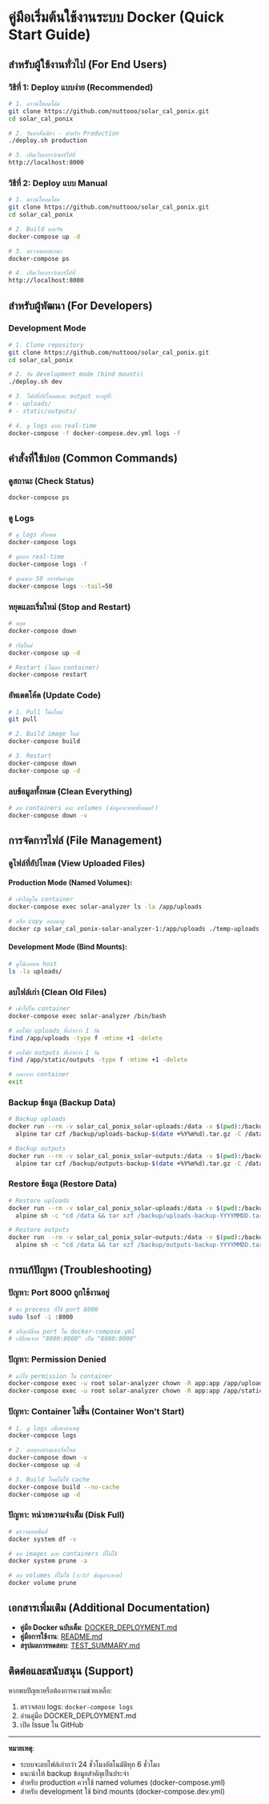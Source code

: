 # คู่มือเริ่มต้นใช้งานระบบ Docker (Quick Start Guide)

## สำหรับผู้ใช้งานทั่วไป (For End Users)

### วิธีที่ 1: Deploy แบบง่าย (Recommended)

```bash
# 1. ดาวน์โหลดโค้ด
git clone https://github.com/nuttooo/solar_cal_ponix.git
cd solar_cal_ponix

# 2. รันคำสั่งเดียว - สำหรับ Production
./deploy.sh production

# 3. เปิดเว็บเบราว์เซอร์ไปที่
http://localhost:8000
```

### วิธีที่ 2: Deploy แบบ Manual

```bash
# 1. ดาวน์โหลดโค้ด
git clone https://github.com/nuttooo/solar_cal_ponix.git
cd solar_cal_ponix

# 2. Build และรัน
docker-compose up -d

# 3. ตรวจสอบสถานะ
docker-compose ps

# 4. เปิดเว็บเบราว์เซอร์ไปที่
http://localhost:8000
```

## สำหรับผู้พัฒนา (For Developers)

### Development Mode

```bash
# 1. Clone repository
git clone https://github.com/nuttooo/solar_cal_ponix.git
cd solar_cal_ponix

# 2. รัน development mode (bind mounts)
./deploy.sh dev

# 3. ไฟล์ที่อัปโหลดและ output จะอยู่ที่:
# - uploads/
# - static/outputs/

# 4. ดู logs แบบ real-time
docker-compose -f docker-compose.dev.yml logs -f
```

## คำสั่งที่ใช้บ่อย (Common Commands)

### ดูสถานะ (Check Status)
```bash
docker-compose ps
```

### ดู Logs
```bash
# ดู logs ทั้งหมด
docker-compose logs

# ดูแบบ real-time
docker-compose logs -f

# ดูเฉพาะ 50 บรรทัดล่าสุด
docker-compose logs --tail=50
```

### หยุดและเริ่มใหม่ (Stop and Restart)
```bash
# หยุด
docker-compose down

# เริ่มใหม่
docker-compose up -d

# Restart (ไม่ลบ container)
docker-compose restart
```

### อัพเดตโค้ด (Update Code)
```bash
# 1. Pull โค้ดใหม่
git pull

# 2. Build image ใหม่
docker-compose build

# 3. Restart
docker-compose down
docker-compose up -d
```

### ลบข้อมูลทั้งหมด (Clean Everything)
```bash
# ลบ containers และ volumes (ข้อมูลจะหายทั้งหมด!)
docker-compose down -v
```

## การจัดการไฟล์ (File Management)

### ดูไฟล์ที่อัปโหลด (View Uploaded Files)

#### Production Mode (Named Volumes):
```bash
# เข้าไปดูใน container
docker-compose exec solar-analyzer ls -la /app/uploads

# หรือ copy ออกมาดู
docker cp solar_cal_ponix-solar-analyzer-1:/app/uploads ./temp-uploads
```

#### Development Mode (Bind Mounts):
```bash
# ดูได้เลยบน host
ls -la uploads/
```

### ลบไฟล์เก่า (Clean Old Files)
```bash
# เข้าไปใน container
docker-compose exec solar-analyzer /bin/bash

# ลบไฟล์ uploads ที่เก่ากว่า 1 วัน
find /app/uploads -type f -mtime +1 -delete

# ลบไฟล์ outputs ที่เก่ากว่า 1 วัน
find /app/static/outputs -type f -mtime +1 -delete

# ออกจาก container
exit
```

### Backup ข้อมูล (Backup Data)
```bash
# Backup uploads
docker run --rm -v solar_cal_ponix_solar-uploads:/data -v $(pwd):/backup \
  alpine tar czf /backup/uploads-backup-$(date +%Y%m%d).tar.gz -C /data .

# Backup outputs
docker run --rm -v solar_cal_ponix_solar-outputs:/data -v $(pwd):/backup \
  alpine tar czf /backup/outputs-backup-$(date +%Y%m%d).tar.gz -C /data .
```

### Restore ข้อมูล (Restore Data)
```bash
# Restore uploads
docker run --rm -v solar_cal_ponix_solar-uploads:/data -v $(pwd):/backup \
  alpine sh -c "cd /data && tar xzf /backup/uploads-backup-YYYYMMDD.tar.gz"

# Restore outputs
docker run --rm -v solar_cal_ponix_solar-outputs:/data -v $(pwd):/backup \
  alpine sh -c "cd /data && tar xzf /backup/outputs-backup-YYYYMMDD.tar.gz"
```

## การแก้ปัญหา (Troubleshooting)

### ปัญหา: Port 8000 ถูกใช้งานอยู่
```bash
# หา process ที่ใช้ port 8000
sudo lsof -i :8000

# หรือเปลี่ยน port ใน docker-compose.yml
# เปลี่ยนจาก "8000:8000" เป็น "8080:8000"
```

### ปัญหา: Permission Denied
```bash
# แก้ไข permission ใน container
docker-compose exec -u root solar-analyzer chown -R app:app /app/uploads
docker-compose exec -u root solar-analyzer chown -R app:app /app/static/outputs
```

### ปัญหา: Container ไม่ขึ้น (Container Won't Start)
```bash
# 1. ดู logs เพื่อหาสาเหตุ
docker-compose logs

# 2. ลบทุกอย่างและเริ่มใหม่
docker-compose down -v
docker-compose up -d

# 3. Build ใหม่ไม่ใช้ cache
docker-compose build --no-cache
docker-compose up -d
```

### ปัญหา: หน่วยความจำเต็ม (Disk Full)
```bash
# ตรวจสอบพื้นที่
docker system df -v

# ลบ images และ containers ที่ไม่ใช้
docker system prune -a

# ลบ volumes ที่ไม่ใช้ (ระวัง! ข้อมูลจะหาย)
docker volume prune
```

## เอกสารเพิ่มเติม (Additional Documentation)

- **คู่มือ Docker ฉบับเต็ม**: [DOCKER_DEPLOYMENT.md](DOCKER_DEPLOYMENT.md)
- **คู่มือการใช้งาน**: [README.md](README.md)
- **สรุปผลการทดสอบ**: [TEST_SUMMARY.md](TEST_SUMMARY.md)

## ติดต่อและสนับสนุน (Support)

หากพบปัญหาหรือต้องการความช่วยเหลือ:
1. ตรวจสอบ logs: `docker-compose logs`
2. อ่านคู่มือ DOCKER_DEPLOYMENT.md
3. เปิด Issue ใน GitHub

---

**หมายเหตุ**: 
- ระบบจะลบไฟล์เก่ากว่า 24 ชั่วโมงอัตโนมัติทุก 6 ชั่วโมง
- แนะนำให้ backup ข้อมูลสำคัญเป็นประจำ
- สำหรับ production ควรใช้ named volumes (docker-compose.yml)
- สำหรับ development ใช้ bind mounts (docker-compose.dev.yml)
